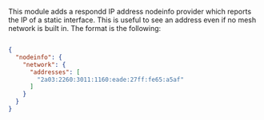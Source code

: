 This module adds a respondd IP address nodeinfo provider which reports the IP of a static interface.
This is useful to see an address even if no mesh network is built in.
The format is the following:

```json

{
  "nodeinfo": {
    "network": {
      "addresses": [
        "2a03:2260:3011:1160:eade:27ff:fe65:a5af"
      ]
    }
  }
}
```
